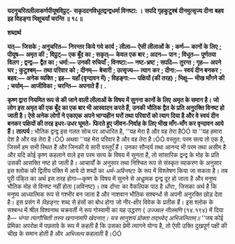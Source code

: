 **यदनुचरितलीलाकर्णपीयूषविप्रुट्-** **सकृददनविधूतद्वन्द्वधर्मा विनष्टा: ।** **सपदि गृहकुटुश्बं दीनमुत्सृज्य दीना** **बहव इह विहङ्गा भिक्षुचर्यां चरन्ति ॥ १८॥** 

**शब्दार्थ** 

**यत्—** **जिसके** **; अनुचरित—** **निरन्तर किये गये कार्य** **; लीला—** **ऐसी लीलाओं के** **; कर्ण—** **कानों के लिए** **; पीयूष—** **अमृत की** **;** **विप्रुट्—** **एक बूँद का** **; सकृत्—** **केवल एक बार** **; अदन—** **पान** **; विधूत—** **पूर्णतया विलग** **; द्वन्द्व—** **द्वैत का** **; धर्मा:—** **उनकी** **रुचियाँ** **; विनष्टा:—** **नष्ट-भ्रष्ट** **; सपदि—** **तुरन्त** **; गृह—** **अपने घर** **; कुटुश्बम्—** **तथा परिवार को** **; दीनम्—** **बेचारी** **; उत्सृज्य—** **त्याग** **कर** **; दीना:—** **स्वयं दीन बनकर** **; बहव:—** **अनेक व्यक्ति** **; इह—** **यहाँ (वृन्दावन में)** **; विहङ्गा:—** **पक्षियों (की तरह)** **; भिक्षु—** **भीख माँगने की** **; चर्याम्—** **आजीविका** **; चरन्ति—** **अपनाते हैं।** **.** 

**कृष्ण द्वारा नियमित रूप से की जाने वाली लीलाओं के विषय में सुनना कानों के लिए** **अमृत के समान है। जो लोग इस अमृत की एक बूँद का एक बार भी आस्वादन करते हैं, उनकी** **भौतिक द्वैत के प्रति अनुरक्ति विनष्ट हो जाती है। ऐसे अनेक लोगों ने एकाएक अपने भाग्यहीन** **घरों तथा परिवारों को त्याग दिया है और वे स्वयं दीन बनकर पक्षियों की तरह इधर-उधर घूमते-** **फिरते हुए जीवन-निर्वाह के लिए भीख माँग-माँग कर वृन्दावन आये हैं।** **तात्पर्य :** भौतिक द्वन्द्व इस गलत सोच पर आधारित है, ''यह मेरा है और वह तेरा हैÓÓ या ''यह हमारा देश है और वह तेरा है।ÓÓ अथवा ''यह मेरा परिवार है और वह तेरा है।ÓÓ वस्तुत: परम सत्य तो एक है, जिसमें हम सभी स्थित हैं और जिनकी ये सारी वस्तुएँ हैं। उनका सौन्दर्य तथा आनन्द भी परम तथा असीम है और यदि कोई कृष्ण कहलाने वाले इस परम सत्य के विषय में सुनता है, तो सांसारिक द्वन्द्व के मोह के प्रति उसकी आसक्ति नष्ट हो जाती है। आचार्यों के अनुसार तथा निश्चित रूप से संस्कृत व्याकरण के अनुसार इस श्लोक की द्वितीय पंक्ति में आये दो शब्दों का *धर्म-अविनष्टा:* के रूप में विश्लेषण किया जा सकता है। तब पूरी पंकि्त का अर्थ इस तरह होगा—कृष्ण के विषय में सुनने से अधाॢमक द्वन्द्व दूर हो जाता है और मनुष्य भौतिक मोह से विनष्ट नहीं होता (अविनष्ट)। तब *दीना:* का वैकल्पिक पाठ है *धीरा:,* जिसका अर्थ है कि मनुष्य आध्यात्मिक रूप से गश्भीर बन जाता है और नाशवान भौतिक सश्बन्धों से अपनी अनुरक्ति छोड़ देता है। इस प्रसंग में *विहङ्गा:* शब्द से हंसों का बोध होगा जो नीर-क्षीर विवेक के प्रतीक हैं। इस श्लोक के सश्बन्ध में श्रील विश्वनाथ चक्रवर्ती ने रूप गोस्वामी का यह उद्धरण ( *उज्ज्वल* *नीलमणि* (१४.१९४) में दिया है— *भंग्या त्यागौचिती तस्य खगानामपि खेदनात्।* *यत्र सानुशयं प्रोक्ता तद्भवेद् अभिजल्पितम्॥* ''जब कोई प्रेमिका अपरोक्ष में पछतावे के रूप में कहती है कि उसका प्रेमी त्यागने योग्य है, तो ऐसी उक्ति दुखपूर्ण पक्षी की चीख के समान होती है और *अभिजल्प* कहलाती है।ÓÓ  